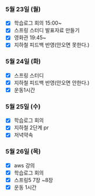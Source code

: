 ### 5월 23일 (월)
- [x] 학습로그 회의 15:00~
- [x] 스프링 스터디 발표자료 만들기
- [x] 영화관 19:45~
- [x] 지하철 피드백 반영(안오면 못한다.) 

### 5월 24일 (화)
- [x] 스프링 스터디
- [x] 지하철 피드백 반영(안오면 안한다.)
- [x] 운동1시간 

### 5월 25일 (수)
- [x] 학습로그 회의 
- [x] 지하철 2단계 pr
- [x] 저녁약속

### 5월 26일 (목)
- [x] aws 강의
- [x] 학습로그 회의
- [x] 스프링5 7장 ~8장 
- [x] 운동 1시간
